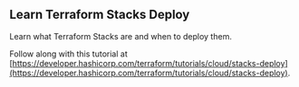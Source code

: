 ## Learn Terraform Stacks Deploy

Learn what Terraform Stacks are and when to deploy them.

Follow along with this tutorial at
[https://developer.hashicorp.com/terraform/tutorials/cloud/stacks-deploy](https://developer.hashicorp.com/terraform/tutorials/cloud/stacks-deploy).


